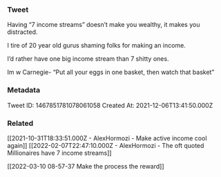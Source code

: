 ### Tweet
Having “7 income streams” doesn’t make you wealthy, it makes you distracted.

I tire of 20 year old gurus shaming folks for making an income. 

I’d rather have one big income stream than 7 shitty ones. 

Im w Carnegie- “Put all your eggs in one basket, then watch that basket”

### Metadata
Tweet ID: 1467851781078061058
Created At: 2021-12-06T13:41:50.000Z

### Related
[[2021-10-31T18:33:51.000Z - AlexHormozi - Make active income cool again]]
[[2022-02-07T22:47:10.000Z - AlexHormozi - The oft quoted Millionaires have 7 income streams]]

[[2022-03-10 08-57-37 Make the process the reward]]
